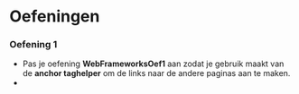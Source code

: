 # Oefeningen

### **Oefening 1**

* Pas je oefening **WebFrameworksOef1** aan zodat je gebruik maakt van de **anchor taghelper** om de links naar de andere paginas aan te maken.
* 
